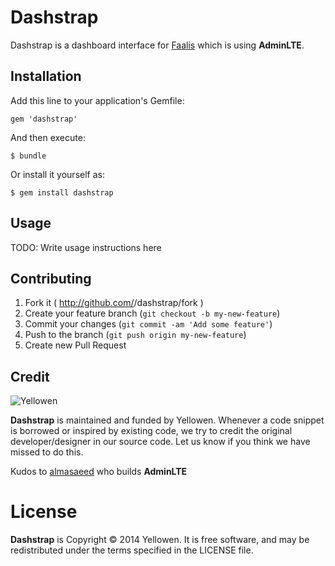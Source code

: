 # Dashstrap

Dashstrap is a dashboard interface for [Faalis](http://github.com/Yellowen/Faalis) which is using **AdminLTE**.
## Installation

Add this line to your application's Gemfile:

    gem 'dashstrap'

And then execute:

    $ bundle

Or install it yourself as:

    $ gem install dashstrap

## Usage

TODO: Write usage instructions here

## Contributing

1. Fork it ( http://github.com/<my-github-username>/dashstrap/fork )
2. Create your feature branch (`git checkout -b my-new-feature`)
3. Commit your changes (`git commit -am 'Add some feature'`)
4. Push to the branch (`git push origin my-new-feature`)
5. Create new Pull Request

## Credit
![Yellowen](http://www.yellowen.com/images/logo.png)

**Dashstrap**  is maintained and funded by Yellowen. Whenever a code snippet is borrowed or inspired by existing code, we try to credit the original developer/designer in our source code. Let us know if you think we have missed to do this.

Kudos to [almasaeed](https://github.com/almasaeed2010) who builds **AdminLTE**


# License

**Dashstrap** is Copyright © 2014 Yellowen. It is free software, and may be redistributed under the terms specified in the LICENSE file.
